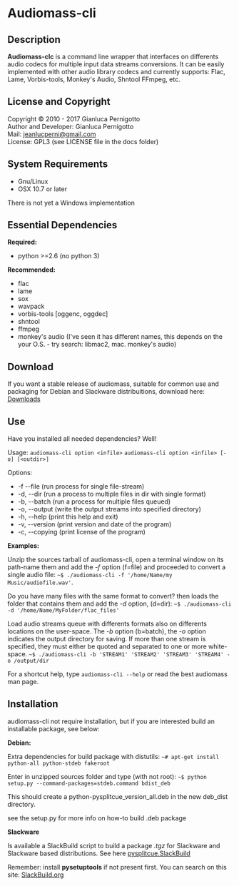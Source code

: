 
Audiomass-cli
=============

## Description

**Audiomass-clc** is a command line wrapper that interfaces on differents 
audio codecs for multiple input data streams conversions. It can be easily implemented with other audio library codecs and currently supports: Flac, 
Lame, Vorbis-tools, Monkey's Audio, Shntool FFmpeg, etc.

## License and Copyright

Copyright © 2010 - 2017 Gianluca Pernigotto   
Author and Developer: Gianluca Pernigotto   
Mail: <jeanlucperni@gmail.com>   
License: GPL3 (see LICENSE file in the docs folder)

## System Requirements

* Gnu/Linux
* OSX 10.7 or later

There is not yet a Windows implementation

## Essential Dependencies

**Required:**

- python >=2.6 (no python 3)

**Recommended:**

- flac
- lame
- sox
- wavpack
- vorbis-tools [oggenc, oggdec]
- shntool
- ffmpeg
- monkey's audio (I've seen it has different names, this depends on the
                  your O.S. - try search: libmac2, mac. monkey's audio)

## Download

If you want a stable release of audiomass, suitable for common use and
packaging for Debian and Slackware distribuitions, download here:
[Downloads](https://github.com/jeanslack/audiomass/releases)   

## Use

Have you installed all needed dependencies? Well!


Usage:
  `audiomass-cli option <infile>`
  `audiomass-cli option <infile> [-o] [<outdir>]`

Options:
 * -f  --file    (run process for single file-stream)
 * -d, --dir     (run a process to multiple files in dir with single format)
 * -b, --batch   (run a process for multiple files queued)
 * -o, --output  (write the output streams into specified directory)
 * -h, --help    (print this help and exit)
 * -v, --version (print version and date of the program)
 * -c, --copying (print license of the program)

**Examples:** 

Unzip the sources tarball of audiomass-cli, open a terminal 
window on its path-name them and add the *-f* option (f=file) 
and proceeded to convert a single audio file: 
`~$ ./audiomass-cli -f '/home/Name/my Music/audiofile.wav'`. 

Do you have many files with the same format to convert? then loads the 
folder that contains them and add the *-d* option, (d=dir):
`~$ ./audiomass-cli -d '/home/Name/MyFolder/flac_files'`

Load audio streams queue with differents formats also on differents locations on
the user-space. The *-b* option (b=batch), the *-o* option indicates the output directory for saving. If  more  than one stream is specified, they must either be quoted and separated to one or more white-space.
`~$ ./audiomass-cli -b 'STREAM1' 'STREAM2' 'STREAM3' 'STREAM4' -o /output/dir`

For a shortcut help, type `audiomass-cli --help` or read the best audiomass man page.

## Installation

audiomass-cli not require installation, but if you are interested build an 
installable package, see below:

**Debian:**

Extra dependencies for build package with distutils:
`~# apt-get install python-all python-stdeb fakeroot`

Enter in unzipped sources folder and type (with not root):
`~$ python setup.py --command-packages=stdeb.command bdist_deb`

This should create a python-pysplitcue_version_all.deb in the new deb_dist directory.

see the setup.py for more info on how-to build .deb package

**Slackware**

Is available a SlackBuild script to build a package *.tgz* for Slackware and Slackware based 
distributions. See here [pysplitcue.SlackBuild](https://github.com/jeanslack/slackbuilds/tree/master/audiomass)

Remember: install **pysetuptools** if not present first.
You can search on this site: 
[SlackBuild.org](http://slackbuilds.org/repository/14.1/python/pysetuptools/)

